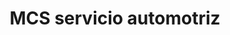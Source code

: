 ---
title: "MCS servicio automotriz"
url: /zitacuaro/mcs-servicio-automotriz/
shop: reparación de automóviles
---